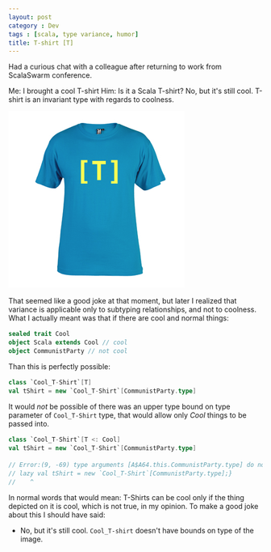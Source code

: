 ```yaml
---
layout: post
category : Dev
tags : [scala, type variance, humor]
title: T-shirt [T]
---
```


Had a curious chat with a colleague after returning to work from ScalaSwarm conference.

Me: I brought a cool T-shirt
Him: Is it a Scala T-shirt?
No, but it's still cool. T-shirt is an invariant type with regards to coolness.

![Output in terminal](/static/img/2017-07-23-t-shirt-of-t/tshirt.png)

That seemed like a good joke at that moment, but later I realized that variance is applicable only to subtyping relationships, and not to coolness. What I actually meant was that if there are cool and normal things:

```scala
sealed trait Cool
object Scala extends Cool // cool
object CommunistParty // not cool
```

Than this is perfectly possible:

```scala
class `Cool_T-Shirt`[T]
val tShirt = new `Cool_T-Shirt`[CommunistParty.type]
```

It would *not* be possible of there was an upper type bound on type parameter of `Cool_T-Shirt` type, that would allow only _Cool_ things to be passed into.

```scala
class `Cool_T-Shirt`[T <: Cool]
val tShirt = new `Cool_T-Shirt`[CommunistParty.type]

// Error:(9, -69) type arguments [A$A64.this.CommunistParty.type] do not conform to class Cool_T-Shirt's type parameter bounds [T <: A$A64.this.Cool]
// lazy val tShirt = new `Cool_T-Shirt`[CommunistParty.type];}
//    ^
```

In normal words that would mean: T-Shirts can be cool only if the thing depicted on it is cool, which is not true, in my opinion. To make a good joke about this I should have said:

- No, but it's still cool. `Cool_T-shirt` doesn't have bounds on type of the image.
